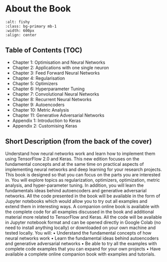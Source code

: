# About the Book

```{image} images/Book_cover.png
:alt: fishy
:class: bg-primary mb-1
:width: 600px
:align: center
```

## Table of Contents (TOC)

- Chapter 1: Optimisation and Neural Networks
- Chapter 2: Applications with one single neuron
- Chapter 3: Feed Forward Neural Networks
- Chapter 4: Regularisation
- Chapter 5: Optimizers
- Chapter 6: Hyperparameter Tuning
- Chapter 7: Convolutional Neural Networks
- Chapter 8: Recurrent Neural Networks
- Chapter 9: Autoencoders
- Chapter 10: Metric Analysis
- Chapter 11: Generative Adversarial Networks
- Appendix 1: Introduction to Keras
- Appendix 2: Customising Keras

## Short Description (from the back of the cover)

Understand how neural networks work and learn how to implement them using TensorFlow 2.0 and Keras. This new edition focuses on the fundamental concepts and at the same time on practical aspects of implementing neural networks and deep learning for your research projects.
This book is designed so that you can focus on the parts you are interested in. You will explore topics as regularization, optimizers, optimization, metric analysis, and hyper-parameter tuning. In addition, you will learn the fundamentals ideas behind autoencoders and generative adversarial networks.
All the code presented in the book will be available in the form of Jupyter notebooks which would allow you to try out all examples and extend them in interesting ways. A companion online book is available with the complete code for all examples discussed in the book and additional material more related to TensorFlow and Keras. All the code will be available in Jupyter notebook format and can be opened directly in Google Colab (no need to install anything locally) or downloaded on your own machine and tested locally.
You will:
•	Understand the fundamental concepts of how neural networks work
•	Learn the fundamental ideas behind autoencoders and generative adversarial networks
•	Be able to try all the examples with complete code examples that you can expand for your own projects
•	Have available a complete online companion book with examples and tutorials.
